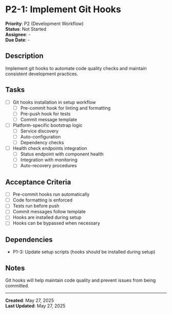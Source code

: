 # P2-1: Implement Git Hooks

**Priority**: P2 (Development Workflow)  
**Status**: Not Started  
**Assignee**: -  
**Due Date**: -  

## Description

Implement git hooks to automate code quality checks and maintain consistent development practices.

## Tasks

- [ ] Git hooks installation in setup workflow
  - [ ] Pre-commit hook for linting and formatting
  - [ ] Pre-push hook for tests
  - [ ] Commit message template
- [ ] Platform-specific bootstrap logic
  - [ ] Service discovery
  - [ ] Auto-configuration
  - [ ] Dependency checks
- [ ] Health check endpoints integration
  - [ ] Status endpoint with component health
  - [ ] Integration with monitoring
  - [ ] Auto-recovery procedures

## Acceptance Criteria

- [ ] Pre-commit hooks run automatically
- [ ] Code formatting is enforced
- [ ] Tests run before push
- [ ] Commit messages follow template
- [ ] Hooks are installed during setup
- [ ] Hooks can be bypassed when necessary

## Dependencies

- P1-3: Update setup scripts (hooks should be installed during setup)

## Notes

Git hooks will help maintain code quality and prevent issues from being committed.

---

**Created**: May 27, 2025  
**Last Updated**: May 27, 2025 